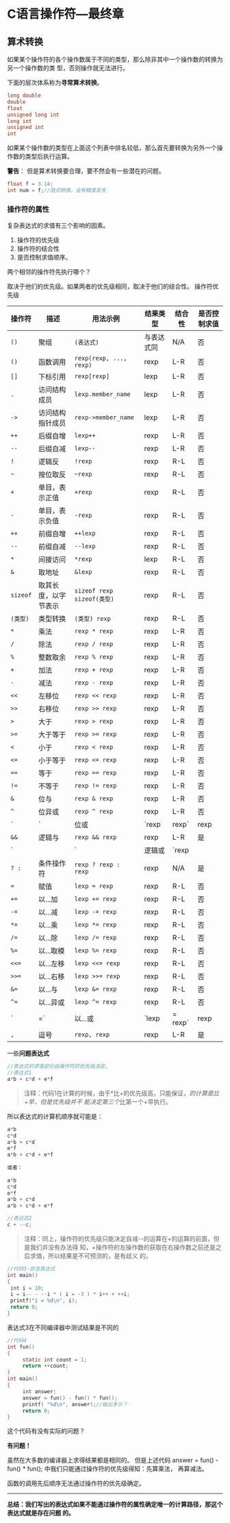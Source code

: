 # C语言操作符—最终章



## 算术转换

如果某个操作符的各个操作数属于不同的类型，那么除非其中一个操作数的转换为另一个操作数的类 型，否则操作就无法进行。

下面的层次体系称为**寻常算术转换**。

```c
long double
double
float
unsigned long int
long int
unsigned int
int
```

如果某个操作数的类型在上面这个列表中排名较低，那么首先要转换为另外一个操作数的类型后执行运算。 

**警告**： 但是算术转换要合理，要不然会有一些潜在的问题。

```c
float f = 3.14;
int num = f;//隐式转换，会有精度丢失
```



###  操作符的属性

复杂表达式的求值有三个影响的因素。

1. 操作符的优先级 
2.  操作符的结合性 
3.  是否控制求值顺序。

两个相邻的操作符先执行哪个？

取决于他们的优先级。如果两者的优先级相同，取决于他们的结合性。 操作符优先级

| 操作符 | 描述 | 用法示例 | 结果类型 | 结合性 | 是否控制求值 |
| --- | --- | --- | --- | --- | --- |
| `()` | 聚组 | `(表达式)` | 与表达式同 | N/A | 否 |
| `()` | 函数调用 | `rexp(rexp, ..., rexp)` | rexp | L-R | 否 |
| `[]` | 下标引用 | `rexp[rexp]` | lexp | L-R | 否 |
| `.` | 访问结构成员 | `lexp.member_name` | lexp | L-R | 否 |
| `->` | 访问结构指针成员 | `rexp->member_name` | lexp | L-R | 否 |
| `++` | 后缀自增 | `lexp++` | rexp | L-R | 否 |
| `--` | 后缀自减 | `lexp--` | rexp | L-R | 否 |
| `!` | 逻辑反 | `!rexp` | rexp | R-L | 否 |
| `~` | 按位取反 | `~rexp` | rexp | R-L | 否 |
| `+` | 单目，表示正值 | `+rexp` | rexp | R-L | 否 |
| `-` | 单目，表示负值 | `-rexp` | rexp | R-L | 否 |
| `++` | 前缀自增 | `++lexp` | rexp | R-L | 否 |
| `--` | 前缀自减 | `--lexp` | rexp | R-L | 否 |
| `*` | 间接访问 | `*rexp` | lexp | R-L | 否 |
| `&` | 取地址 | `&lexp` | rexp | R-L | 否 |
| `sizeof` | 取其长度，以字节表示 | `sizeof rexp` `sizeof(类型)` | rexp | R-L | 否 |
| `(类型)` | 类型转换 | `(类型) rexp` | rexp | R-L | 否 |
| `*` | 乘法 | `rexp * rexp` | rexp | L-R | 否 |
| `/` | 除法 | `rexp / rexp` | rexp | L-R | 否 |
| `%` | 整数取余 | `rexp % rexp` | rexp | L-R | 否 |
| `+` | 加法 | `rexp + rexp` | rexp | L-R | 否 |
| `-` | 减法 | `rexp - rexp` | rexp | L-R | 否 |
| `<<` | 左移位 | `rexp << rexp` | rexp | L-R | 否 |
| `>>` | 右移位 | `rexp >> rexp` | rexp | L-R | 否 |
| `>` | 大于 | `rexp > rexp` | rexp | L-R | 否 |
| `>=` | 大于等于 | `rexp >= rexp` | rexp | L-R | 否 |
| `<` | 小于 | `rexp < rexp` | rexp | L-R | 否 |
| `<=` | 小于等于 | `rexp <= rexp` | rexp | L-R | 否 |
| `==` | 等于 | `rexp == rexp` | rexp | L-R | 否 |
| `!=` | 不等于 | `rexp != rexp` | rexp | L-R | 否 |
| `&` | 位与 | `rexp & rexp` | rexp | L-R | 否 |
| `^` | 位异或 | `rexp ^ rexp` | rexp | L-R | 否 |
| `|` | 位或 | `rexp | rexp` | rexp | L-R | 否 |
| `&&` | 逻辑与 | `rexp && rexp` | rexp | L-R | 是 |
| `||` | 逻辑或 | `rexp || rexp` | rexp | L-R | 是 |
| `? :` | 条件操作符 | `rexp ? rexp : rexp` | rexp | N/A | 是 |
| `=` | 赋值 | `lexp = rexp` | rexp | R-L | 否 |
| `+=` | 以...加 | `lexp += rexp` | rexp | R-L | 否 |
| `-=` | 以...减 | `lexp -= rexp` | rexp | R-L | 否 |
| `*=` | 以...乘 | `lexp *= rexp` | rexp | R-L | 否 |
| `/=` | 以...除 | `lexp /= rexp` | rexp | R-L | 否 |
| `%=` | 以...取模 | `lexp %= rexp` | rexp | R-L | 否 |
| `<<=` | 以...左移 | `lexp <<= rexp` | rexp | R-L | 否 |
| `>>=` | 以...右移 | `lexp >>= rexp` | rexp | R-L | 否 |
| `&=` | 以...与 | `lexp &= rexp` | rexp | R-L | 否 |
| `^=` | 以...异或 | `lexp ^= rexp` | rexp | R-L | 否 |
| `|=` | 以...或 | `lexp |= rexp` | rexp | R-L | 否 |
| `,` | 逗号 | `rexp, rexp` | rexp | L-R | 是 |



一些**问题表达式**

```c
//表达式的求值部分由操作符的优先级决定。
//表达式1
a*b + c*d + e*f
```

> 注释：代码1在计算的时候，由于*比+的优先级高，只能保证，*的计算是比+早，但是优先级并不 能决定第三个*比第一个+早执行。

所以表达式的计算机顺序就可能是：

```c
a*b
c*d
a*b + c*d
e*f
a*b + c*d + e*f
    
或者：
    
a*b
c*d
e*f
a*b + c*d
a*b + c*d + e*f
```

```c
//表达式2
c + --c;
```

> 注释：同上，操作符的优先级只能决定自减--的运算在+的运算的前面，但是我们并没有办法得 知，+操作符的左操作数的获取在右操作数之前还是之后求值，所以结果是不可预测的，是有歧义 的。

```c
//代码3-非法表达式
int main()
{
 int i = 10;
 i = i-- - --i * ( i = -3 ) * i++ + ++i;
 printf("i = %d\n", i);
 return 0;
}
```

表达式3在不同编译器中测试结果是不同的



```c
//代码4
int fun()
{
     static int count = 1;
     return ++count;
}
int main()
{
     int answer;
     answer = fun() - fun() * fun();
     printf( "%d\n", answer);//输出多少？
     return 0;
}
```

这个代码有没有实际的问题？ 

**有问题！** 

虽然在大多数的编译器上求得结果都是相同的。 但是上述代码 answer = fun() - fun() * fun(); 中我们只能通过操作符的优先级得知：先算乘法， 再算减法。

 函数的调用先后顺序无法通过操作符的优先级确定。



---

**总结：我们写出的表达式如果不能通过操作符的属性确定唯一的计算路径，那这个表达式就是存在问题 的。**
